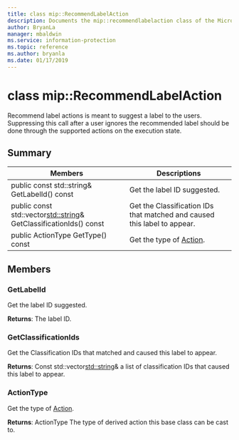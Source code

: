 ```yaml
---
title: class mip::RecommendLabelAction 
description: Documents the mip::recommendlabelaction class of the Microsoft Information Protection (MIP) SDK.
author: BryanLa
manager: mbaldwin
ms.service: information-protection
ms.topic: reference
ms.author: bryanla
ms.date: 01/17/2019
---
```


# class mip::RecommendLabelAction 
Recommend label actions is meant to suggest a label to the users. Suppressing this call after a user ignores the recommended label should be done through the supported actions on the execution state.
  
## Summary
 Members                        | Descriptions                                
--------------------------------|---------------------------------------------
 public const std::string& GetLabelId() const  |  Get the label ID suggested.
public const std::vector<std::string>& GetClassificationIds() const  |  Get the Classification IDs that matched and caused this label to appear.
 public ActionType GetType() const  |  Get the type of [Action](class_mip_action.md).
  
## Members
  
### GetLabelId
Get the label ID suggested.

  
**Returns**: The label ID.
  
### GetClassificationIds
Get the Classification IDs that matched and caused this label to appear.

  
**Returns**: Const std::vector<std::string>& a list of classification IDs that caused this label to appear.
  
### ActionType
Get the type of [Action](class_mip_action.md).

  
**Returns**: ActionType The type of derived action this base class can be cast to.